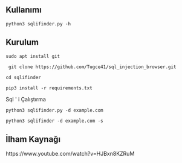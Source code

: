 


<h2>Kullanımı</h2>

```
python3 sqlifinder.py -h
```



<h2>Kurulum</h2>

```
sudo apt install git
```

```
 git clone https://github.com/Tugce41/sql_injection_browser.git
```


```
cd sqlifinder
```

```
pip3 install -r requirements.txt
```



Sql ' i Çalıştırma

```
python3 sqlifinder.py -d example.com
```


```
python3 sqlifinder -d example.com -s
```



<h2>İlham Kaynağı</h2>
https://www.youtube.com/watch?v=HJBxn8KZRuM
